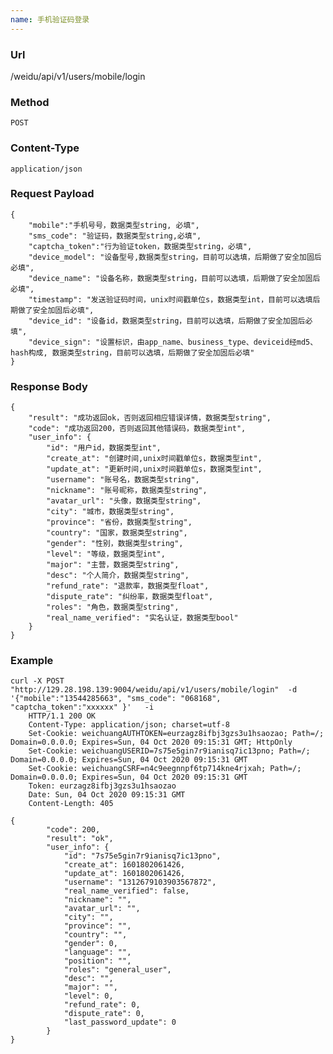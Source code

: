 ```yaml
---
name: 手机验证码登录
---
```

    
### Url
   /weidu/api/v1/users/mobile/login
    
### Method
    POST

### Content-Type
    application/json    

### Request Payload
    {
        "mobile":"手机号号，数据类型string, 必填",
        "sms_code": "验证码，数据类型string,必填",
        "captcha_token":"行为验证token，数据类型string，必填",
        "device_model": "设备型号,数据类型string，目前可以选填，后期做了安全加固后必填",
        "device_name": "设备名称，数据类型string，目前可以选填，后期做了安全加固后必填",
        "timestamp": "发送验证码时间，unix时间戳单位s，数据类型int，目前可以选填后期做了安全加固后必填",
        "device_id": "设备id，数据类型string，目前可以选填，后期做了安全加固后必填",
        "device_sign": "设置标识，由app_name、business_type、deviceid经md5、hash构成, 数据类型string，目前可以选填，后期做了安全加固后必填"
    }
    
### Response Body
    {
        "result": "成功返回ok，否则返回相应错误详情，数据类型string",
        "code": "成功返回200，否则返回其他错误码，数据类型int",
        "user_info": {
        	"id": "用户id，数据类型int",
        	"create_at": "创建时间,unix时间戳单位s，数据类型int",
        	"update_at": "更新时间,unix时间戳单位s，数据类型int",
        	"username": "账号名，数据类型string",
        	"nickname": "账号昵称，数据类型string",
        	"avatar_url": "头像，数据类型string",
        	"city": "城市，数据类型string",
        	"province": "省份，数据类型string",
        	"country": "国家，数据类型string",
        	"gender": "性别，数据类型string",
            "level": "等级，数据类型int",
            "major": "主营，数据类型string",
            "desc": "个人简介，数据类型string",
            "refund_rate": "退款率，数据类型float",
            "dispute_rate": "纠纷率，数据类型float",
        	"roles": "角色，数据类型string",
            "real_name_verified": "实名认证，数据类型bool"
        }
    }
    

### Example
    
    curl -X POST  "http://129.28.198.139:9004/weidu/api/v1/users/mobile/login"  -d '{"mobile":"13544285663", "sms_code": "068168", "captcha_token":"xxxxxx" }'   -i
        HTTP/1.1 200 OK
        Content-Type: application/json; charset=utf-8
        Set-Cookie: weichuangAUTHTOKEN=eurzagz8ifbj3gzs3u1hsaozao; Path=/; Domain=0.0.0.0; Expires=Sun, 04 Oct 2020 09:15:31 GMT; HttpOnly
        Set-Cookie: weichuangUSERID=7s75e5gin7r9ianisq7ic13pno; Path=/; Domain=0.0.0.0; Expires=Sun, 04 Oct 2020 09:15:31 GMT
        Set-Cookie: weichuangCSRF=n4c9eegnnpf6tp714kne4rjxah; Path=/; Domain=0.0.0.0; Expires=Sun, 04 Oct 2020 09:15:31 GMT
        Token: eurzagz8ifbj3gzs3u1hsaozao
        Date: Sun, 04 Oct 2020 09:15:31 GMT
        Content-Length: 405

    {        
        	"code": 200,
        	"result": "ok",
        	"user_info": {
        		"id": "7s75e5gin7r9ianisq7ic13pno",
        		"create_at": 1601802061426,
        		"update_at": 1601802061426,
        		"username": "1312679103903567872",
        		"real_name_verified": false,
        		"nickname": "",
        		"avatar_url": "",
        		"city": "",
        		"province": "",
        		"country": "",
        		"gender": 0,
        		"language": "",
        		"position": "",
        		"roles": "general_user",
        		"desc": "",
        		"major": "",
        		"level": 0,
        		"refund_rate": 0,
        		"dispute_rate": 0,
        		"last_password_update": 0
        	}
    }        


